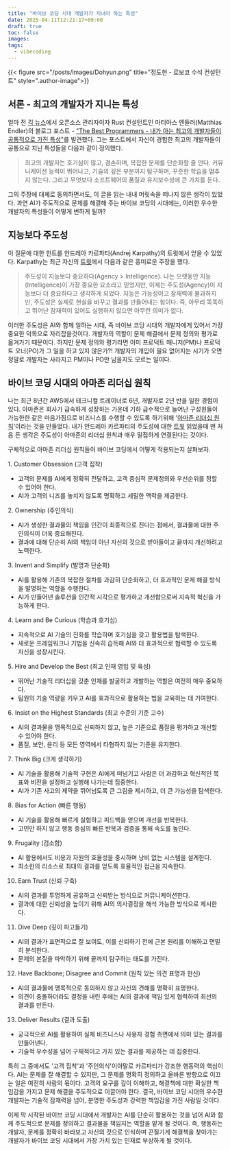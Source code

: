 ```yaml
---
title: "바이브 코딩 시대 개발자가 지녀야 하는 특성"
date: 2025-04-11T12:21:17+09:00
draft: true
toc: false
images:
tags:
  - vibecoding
---
```


{{< figure src="/posts/images/Dohyun.png" title="정도현 - 로보코 수석 컨설턴트" style=".author-image">}}

## 서론 - 최고의 개발자가 지니는 특성

얼마 전 [긱 뉴스](https://news.hada.io/topic?id=20244)에서 오픈소스 관리자이자 Rust 컨설턴트인 마티아스 엔들러(Matthias Endler)의 블로그 포스트 - ["The Best Programmers - 내가 아는 최고의 개발자들이 공통적으로 가진 특성"](https://endler.dev/2025/best-programmers/)를 발견했다. 그는 포스트에서 자신이 경험한 최고의 개발자들이 공통으로 지닌 특성들을 다음과 같이 정의했다.

> 최고의 개발자는 호기심이 많고, 겸손하며, 복잡한 문제를 단순화할 줄 안다. 커뮤니케이션 능력이 뛰어나고, 기술의 깊은 부분까지 탐구하며, 꾸준한 학습을 멈추지 않는다. 그리고 무엇보다 소프트웨어의 품질과 유지보수성에 큰 가치를 둔다. 

그의 주장에 대체로 동의하면서도, 이 글을 읽는 내내 머릿속을 떠나지 않은 생각이 있었다. 과연 AI가 주도적으로 문제를 해결해 주는 바이브 코딩의 시대에는, 이러한 우수한 개발자의 특성들이 어떻게 변하게 될까?

## 지능보다 주도성

이 질문에 대한 힌트를 안드레아 카르파티(Andrej Karpathy)의 트윗에서 얻을 수 있었다. Karpathy는 최근 자신의 [트윗](https://x.com/karpathy/status/1894099637218545984)에서 다음과 같은 흥미로운 주장을 했다.

> 주도성이 지능보다 중요하다(Agency > Intelligence). 나는 오랫동안 지능(Intelligence)이 가장 중요한 요소라고 믿었지만, 이제는 주도성(Agency)이 지능보다 더 중요하다고 생각하게 되었다. 지능은 가능성이고 잠재력에 불과하지만, 주도성은 실제로 현실을 바꾸고 결과를 만들어내는 힘이다. 즉, 아무리 똑똑하고 뛰어난 잠재력이 있어도 실행하지 않으면 아무런 의미가 없다.

이러한 주도성은 AI와 함께 일하는 시대, 즉 바이브 코딩 시대의 개발자에게 있어서 가장 중요한 덕목으로 자리잡을것이다. 개발자의 역할이 문제 해결에서 문제 정의와 평가로 옮겨가기 때문이다. 하지만 문제 정의와 평가라면 이미 프로덕트 매니저(PM)나 프로덕트 오너(PO)가 그 일을 하고 있지 않은가?! 개발자의 개입이 필요 없어지는 시기가 오면 정말로 개발자는 사라지고 PM이나 PO만 남을지도 모르는 일이다.

## 바이브 코딩 시대의 아마존 리더십 원칙

나는 최근 8년간 AWS에서 테크니컬 트레이너로 6년, 개발자로 2년 반을 일한 경험이 있다. 아마존은 회사가 급속하게 성장하는 가운데 기하 급수적으로 늘어난 구성원들이 가능한한 같은 마음가짐으로 비즈니스를 수행할 수 있도록 하기위해 '[아마존 리더십 원칙](https://www.amazon.jobs/content/en/our-workplace/leadership-principles)'이라는 것을 만들었다. 내가 안드레아 카르파티의 주도성에 대한 [트윗](https://x.com/karpathy/status/1894099637218545984) 읽었을때 맨 처음 든 생각은 주도성이 아마존의 리더십 원칙과 매우 밀접하게 연결된다는 것이다.

구체적으로 아마존 리더십 원칙들이 바이브 코딩에서 어떻게 적용되는지 살펴보자.

1️. Customer Obsession (고객 집착)
- 고객의 문제를 AI에게 정확히 전달하고, 고객 중심적 문제정의와 우선순위를 정할 수 있어야 한다.
- AI가 고객의 니즈를 놓치지 않도록 명확하고 세밀한 맥락을 제공한다.

2️. Ownership (주인의식)
- AI가 생성한 결과물의 책임을 인간이 최종적으로 진다는 점에서, 결과물에 대한 주인의식이 더욱 중요해진다.
- 결과에 대해 단순히 AI의 책임이 아닌 자신의 것으로 받아들이고 끝까지 개선하려고 노력한다.

3️. Invent and Simplify (발명과 단순화)
- AI를 활용해 기존의 복잡한 절차를 과감히 단순화하고, 더 효과적인 문제 해결 방식을 발명하는 역할을 수행한다.
- AI가 만들어낸 솔루션을 인간적 시각으로 평가하고 개선함으로써 지속적 혁신을 가능하게 한다.

4️. Learn and Be Curious (학습과 호기심)
- 지속적으로 AI 기술의 진화를 학습하며 호기심을 갖고 활용법을 탐색한다.
- 새로운 프레임워크나 기법을 신속히 습득해 AI와 더 효과적으로 협력할 수 있도록 자신을 성장시킨다.

5️. Hire and Develop the Best (최고 인재 영입 및 육성)
- 뛰어난 기술적 리더십을 갖춘 인재를 발굴하고 개발하는 역할은 여전히 매우 중요하다.
- 팀원의 기술 역량을 키우고 AI를 효과적으로 활용하는 법을 교육하는 데 기여한다.

6️. Insist on the Highest Standards (최고 수준의 기준 고수)
- AI의 결과물을 맹목적으로 신뢰하지 않고, 높은 기준으로 품질을 평가하고 개선할 수 있어야 한다.
- 품질, 보안, 윤리 등 모든 영역에서 타협하지 않는 기준을 유지한다.

7️. Think Big (크게 생각하기)
- AI 기술을 활용해 기술적 구현은 AI에게 떠넘기고 사람은 더 과감하고 혁신적인 목표와 비전을 설정하고 실행해 나가는데 집중한다.
- AI가 기존 사고의 제약을 뛰어넘도록 큰 그림을 제시하고, 더 큰 가능성을 탐색한다.

8️. Bias for Action (빠른 행동)
- AI 기술을 활용해 빠르게 실험하고 피드백을 얻으며 개선을 반복한다.
- 고민만 하지 않고 행동 중심의 빠른 반복과 검증을 통해 속도를 높인다.

9️. Frugality (검소함)
- AI 활용에서도 비용과 자원의 효율성을 중시하며 낭비 없는 시스템을 설계한다.
- 최소한의 리소스로 최대의 결과를 얻도록 효율적인 접근을 지속한다.

10. Earn Trust (신뢰 구축)
- AI의 결과를 투명하게 공유하고 신뢰받는 방식으로 커뮤니케이션한다.
- 결과에 대한 신뢰성을 높이기 위해 AI의 의사결정을 해석 가능한 방식으로 제시한다.

11. Dive Deep (깊이 파고들기)
- AI의 결과가 표면적으로 잘 보여도, 이를 신뢰하기 전에 근본 원리를 이해하고 면밀히 분석한다.
- 문제의 본질을 파악하기 위해 끝까지 탐구하는 태도를 가진다.

12. Have Backbone; Disagree and Commit (원칙 있는 의견 표명과 헌신)
- AI의 결과물에 맹목적으로 동의하지 않고 자신의 견해를 명확히 표명한다.
- 의견이 충돌하더라도 결정을 내린 후에는 AI의 결과에 책임 있게 협력하여 최선의 결과를 만든다.

13. Deliver Results (결과 도출)
- 궁극적으로 AI를 활용하여 실제 비즈니스나 사용자 경험 측면에서 의미 있는 결과를 만들어낸다.
- 기술적 우수성을 넘어 구체적이고 가치 있는 결과를 제공하는 데 집중한다.

특히 그 중에서도 '고객 집착'과 '주인의식'이야말로 카르파티가 강조한 행동력의 핵심이다. AI는 문제를 잘 해결할 수 있지만, 그 문제를 명확히 정의하고 올바른 방향으로 이끄는 일은 여전히 사람의 몫이다. 고객의 요구를 깊이 이해하고, 해결책에 대한 확실한 책임감을 가지고 문제 해결을 주도적으로 이끌어야 한다. 결국, 바이브 코딩 시대의 우수한 개발자는 기술적 잠재력을 넘어, 분명한 주도성과 강력한 책임감을 가진 사람일 것이다.

이제 막 시작된 바이브 코딩 시대에서 개발자는 AI를 단순히 활용하는 것을 넘어 AI와 함께 주도적으로 문제를 정의하고 결과물을 책임지는 역할을 맡게 될 것이다. 즉, 행동하는 개발자, 문제를 정확히 바라보고 자신의 것으로 인식하며 끈질기게 해결책을 찾아가는 개발자가 바이브 코딩 시대에서 가장 가치 있는 인재로 부상하게 될 것이다.
